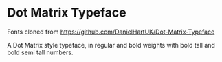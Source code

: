 # Dot Matrix Typeface

Fonts cloned from https://github.com/DanielHartUK/Dot-Matrix-Typeface

A Dot Matrix style typeface, in regular and bold weights with bold tall and bold
semi tall numbers.
